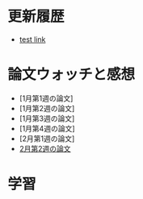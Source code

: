# 更新履歴
+ [test link](docs/testpage.md)

# 論文ウォッチと感想
+ [1月第1週の論文]
+ [1月第2週の論文]
+ [1月第3週の論文]
+ [1月第4週の論文]
+ [2月第1週の論文]
+ [2月第2週の論文](https://www.notion.so/toguma/2021-2-2-74f63c773d394e21b1eae381ec7ff0f5)

# 学習

